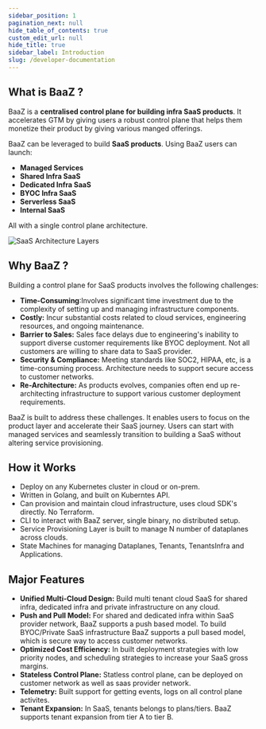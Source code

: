```yaml
---
sidebar_position: 1
pagination_next: null
hide_table_of_contents: true
custom_edit_url: null
hide_title: true
sidebar_label: Introduction
slug: /developer-documentation
---
```


## What is BaaZ ?

BaaZ is a **centralised control plane for building infra SaaS products**. It accelerates GTM by giving users a robust control plane that helps them monetize their product by giving various manged offerings.

BaaZ can be leveraged to build **SaaS products**. Using BaaZ users can launch:

-   **Managed Services**
-   **Shared Infra SaaS**
-   **Dedicated Infra SaaS**
-   **BYOC Infra SaaS**
-   **Serverless SaaS**
-   **Internal SaaS**

All with a single control plane architecture.

<div style={{ textAlign: 'center' }}>
  <img src={require('../../static/img/indeximage.png').default} alt="SaaS Architecture Layers" />
</div>

## Why BaaZ ?

Building a control plane for SaaS products involves the following challenges:

-   **Time-Consuming**:Involves significant time investment due to the complexity of setting up and managing infrastructure components.
-   **Costly:** Incur substantial costs related to cloud services, engineering resources, and ongoing maintenance.
-   **Barrier to Sales:** Sales face delays due to engineering's inability to support diverse customer requirements like BYOC deployment. Not all customers are willing to share data to SaaS provider.
-   **Security & Compliance:** Meeting standards like SOC2, HIPAA, etc, is a time-consuming process. Architecture needs to support secure access to customer networks.
-   **Re-Architecture:** As products evolves, companies often end up re-architecting infrastructure to support various customer deployment requirements.

BaaZ is built to address these challenges. It enables users to focus on the product layer and accelerate their SaaS journey. Users can start with managed services and seamlessly transition to building a SaaS without altering service provisioning.

## How it Works

-   Deploy on any Kubernetes cluster in cloud or on-prem.
-   Written in Golang, and built on Kuberntes API.
-   Can provision and maintain cloud infrastructure, uses cloud SDK's directly. No Terraform.
-   CLI to interact with BaaZ server, single binary, no distributed setup.
-   Service Provisioning Layer is built to manage N number of dataplanes across clouds.
-   State Machines for managing Dataplanes, Tenants, TenantsInfra and Applications.

## Major Features

-   **Unified Multi-Cloud Design:** Build multi tenant cloud SaaS for shared infra, dedicated infra and private infrastructure on any cloud.
-   **Push and Pull Model:** For shared and dedicated infra within SaaS provider network, BaaZ supports a push based model. To build BYOC/Private SaaS infrastructure BaaZ supports a pull based model, which is secure way to access customer networks.
-   **Optimized Cost Efficiency:** In built deployment strategies with low priority nodes, and scheduling strategies to increase your SaaS gross margins.
-   **Stateless Control Plane:** Statless control plane, can be deployed on customer network as well as saas provider network.
-   **Telemetry:** Built support for getting events, logs on all control plane activites.
-   **Tenant Expansion:** In SaaS, tenants belongs to plans/tiers. BaaZ supports tenant expansion from tier A to tier B.
